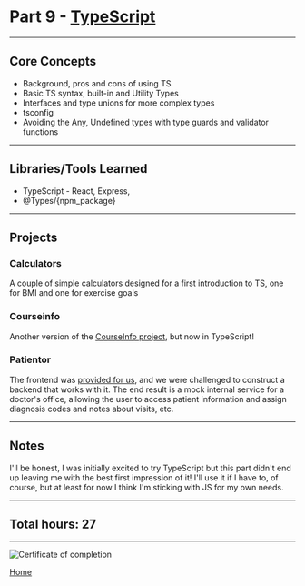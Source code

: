 # Part 9 - [TypeScript](https://fullstackopen.com/en/part9/)

---

## Core Concepts

- Background, pros and cons of using TS
- Basic TS syntax, built-in and Utility Types
- Interfaces and type unions for more complex types
- tsconfig
- Avoiding the Any, Undefined types with type guards and validator functions

---

## Libraries/Tools Learned

- TypeScript - React, Express,
- @Types/{npm_package}

---

## Projects

### Calculators

A couple of simple calculators designed for a first introduction to TS, one for BMI and one for exercise goals

### Courseinfo

Another version of the [CourseInfo project](https://github.com/jcmsmith/Full-Stack-open/tree/main/part1/courseinfo), but now in TypeScript!

### Patientor

The frontend was [provided for us](https://github.com/fullstack-hy2020/patientor), and we were challenged to construct a backend that works with it. The end result is a mock internal service for a doctor's office, allowing the user to access patient information and assign diagnosis codes and notes about visits, etc.

---

## Notes

I'll be honest, I was initially excited to try TypeScript but this part didn't end up leaving me with the best first impression of it! I'll use it if I have to, of course, but at least for now I think I'm sticking with JS for my own needs.

---

## Total hours: 27

---

![Certificate of completion](https://imgur.com/o0DdTWg.png)

[Home](https://github.com/jcmsmith/Full-Stack-open)
